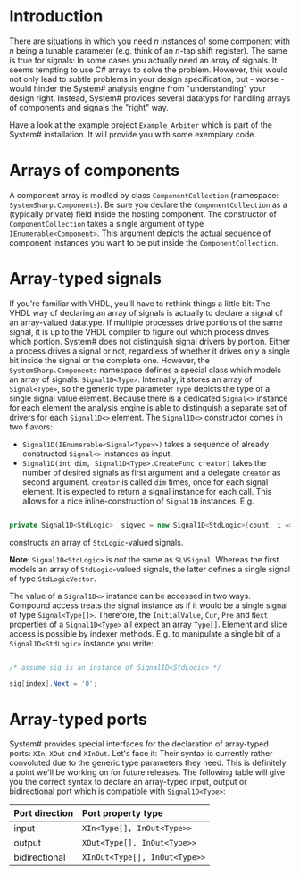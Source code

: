 # Introduction #

There are situations in which you need _n_ instances of some component with _n_ being a tunable parameter (e.g. think of an _n_-tap shift register). The same is true for signals: In some cases you actually need an array of signals. It seems tempting to use C# arrays to solve the problem. However, this would not only lead to subtle problems in your design specification, but - worse - would hinder the System# analysis engine from "understanding" your design right. Instead, System# provides several datatyps for handling arrays of components and signals the "right" way.

Have a look at the example project `Example_Arbiter` which is part of the System# installation. It will provide you with some exemplary code.

# Arrays of components #

A component array is modled by class `ComponentCollection` (namespace: `SystemSharp.Components`). Be sure you declare the `ComponentCollection` as a (typically private) field inside the hosting component. The constructor of `ComponentCollection` takes a single argument of type `IEnumerable<Component>`. This argument depicts the actual sequence of component instances you want to be put inside the `ComponentCollection`.

# Array-typed signals #

If you're familiar with VHDL, you'll have to rethink things a little bit: The VHDL way of declaring an array of signals is actually to declare a signal of an array-valued datatype. If multiple processes drive portions of the same signal, it is up to the VHDL compiler to figure out which process drives which portion. System# does not distinguish signal drivers by portion. Either a process drives a signal or not, regardless of whether it drives only a single bit inside the signal or the complete one. However, the `SystemSharp.Components` namespace defines a special class which models an array of signals: `Signal1D<Type>`. Internally, it stores an array of `Signal<Type>`, so the generic type parameter `Type` depicts the type of a single signal value element. Because there is a dedicated `Signal<>` instance for each element the analysis engine is able to distinguish a separate set of drivers for each `Signal1D<>` element.
The `Signal1D<>` constructor comes in two flavors:
  * `Signal1D(IEnumerable<Signal<Type>>)` takes a sequence of already constructed `Signal<>` instances as input.
  * `Signal1D(int dim, Signal1D<Type>.CreateFunc creator)` takes the number of desired signals as first argument and a delegate `creator` as second argument. `creator` is called `dim` times, once for each signal element. It is expected to return a signal instance for each call. This allows for a nice inline-construction of `Signal1D` instances. E.g.
```cs

private Signal1D<StdLogic> _sigvec = new Signal1D<StdLogic>(count, i => new SLSignal());
```
constructs an array of `StdLogic`-valued signals.

**Note**: `Signal1D<StdLogic>` is _not_ the same as `SLVSignal`. Whereas the first models an array of `StdLogic`-valued signals,
the latter defines a single signal of type `StdLogicVector`.

The value of a `Signal1D<>` instance can be accessed in two ways. Compound access treats the signal instance as if it would be a single signal of type `Signal<Type[]>`. Therefore, the `InitialValue`, `Cur`, `Pre` and `Next` properties of a `Signal1D<Type>` all expect an array `Type[]`. Element and slice access is possible by indexer methods. E.g. to manipulate a single bit of a `Signal1D<StdLogic>` instance you write:
```cs

/* assume sig is an instance of Signal1D<StdLogic> */

sig[index].Next = '0';
```

# Array-typed ports #

System# provides special interfaces for the declaration of array-typed ports: `XIn`, `XOut` and `XInOut`. Let's face it: Their syntax is currently rather convoluted due to the generic type parameters they need. This is definitely a point we'll be working on for future releases. The following table will give you the correct syntax to declare an array-typed input, output or bidirectional port which is compatible with `Signal1D<Type>`:

| **Port direction** | **Port property type** |
|:-------------------|:-----------------------|
| input              | `XIn<Type[], InOut<Type>>` |
| output             | `XOut<Type[], InOut<Type>>` |
| bidirectional      | `XInOut<Type[], InOut<Type>>` |